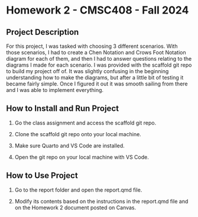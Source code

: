 # Homework 2 - CMSC408 - Fall 2024

## Project Description

For this project, I was tasked with choosing 3 different scenarios. With those scenarios, I had to create a Chen Notation and Crows Foot Notation diagram for each of them, and then I had to answer questions relating to the diagrams I made for each scenario. I was provided with the scaffold git repo to build my project off of. It was slightly confusing in the beginning understanding how to make the diagrams, but after a little bit of testing it became fairly simple. Once I figured it out it was smooth sailing from there and I was able to implement everything.

## How to Install and Run Project

1. Go the class assignment and access the scaffold git repo.

2. Clone the scaffold git repo onto your local machine.

3. Make sure Quarto and VS Code are installed.

4. Open the git repo on your local machine with VS Code.

## How to Use Project

1. Go to the report folder and open the report.qmd file.

2. Modify its contents based on the instructions in the report.qmd file and on the Homework 2 document posted on Canvas.